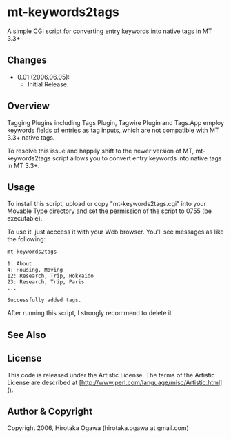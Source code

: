 # mt-keywords2tags

A simple CGI script for converting entry keywords into native tags in MT 3.3+

## Changes

 * 0.01 (2006.06.05):
   * Initial Release.

## Overview

Tagging Plugins including Tags Plugin, Tagwire Plugin and Tags.App employ keywords fields of entries as tag inputs, which are not compatible with MT 3.3+ native tags.

To resolve this issue and happily shift to the newer version of MT, mt-keywords2tags script allows you to convert entry keywords into native tags in MT 3.3+.

## Usage

To install this script, upload or copy "mt-keywords2tags.cgi" into your Movable Type directory and set the permission of the script to 0755 (be executable).

To use it, just acccess it with your Web browser.  You'll see messages as like the following:

    mt-keywords2tags
    
    1: About
    4: Housing, Moving
    12: Research, Trip, Hokkaido
    23: Research, Trip, Paris
    ...
    
    Successfully added tags.

After running this script, I strongly recommend to delete it

## See Also

## License

This code is released under the Artistic License. The terms of the Artistic License are described at [http://www.perl.com/language/misc/Artistic.html]().

## Author & Copyright

Copyright 2006, Hirotaka Ogawa (hirotaka.ogawa at gmail.com)
